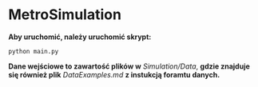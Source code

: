 # MetroSimulation
**Aby uruchomić, należy uruchomić skrypt:**
```
python main.py
```

**Dane wejściowe to zawartość plików w** *Simulation/Data*, **gdzie znajduje się również plik** *DataExamples.md* **z instukcją foramtu danych.**
